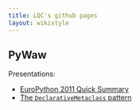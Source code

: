 ```yaml
---
title: LQC's github pages
layout: wikistyle
---
```


## PyWaw

Presentations:

- [EuroPython 2011 Quick Summary](pywaw/ep2011)
- [The <code>DeclarativeMetaclass</code> pattern](pywaw/dmc)
